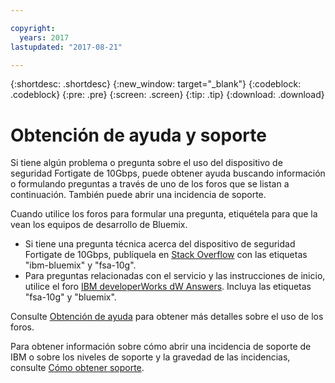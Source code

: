 ```yaml
---

copyright:
  years: 2017
lastupdated: "2017-08-21"

---
```


{:shortdesc: .shortdesc}
{:new_window: target="_blank"}
{:codeblock: .codeblock}
{:pre: .pre}
{:screen: .screen}
{:tip: .tip}
{:download: .download}

# Obtención de ayuda y soporte

Si tiene algún problema o pregunta sobre el uso del dispositivo de seguridad Fortigate de 10Gbps, puede obtener ayuda buscando información o formulando preguntas a través de uno de los foros que se listan a continuación. También puede abrir una incidencia de soporte. 

Cuando utilice los foros para formular una pregunta, etiquétela para que la vean los equipos de desarrollo de Bluemix.

* Si tiene una pregunta técnica acerca del dispositivo de seguridad Fortigate de 10Gbps, publíquela en [Stack Overflow](https://stackoverflow.com/search?q=fsa-10g+ibm-bluemix) con las etiquetas "ibm-bluemix" y "fsa-10g".
* Para preguntas relacionadas con el servicio y las instrucciones de inicio, utilice el foro [IBM developerWorks dW Answers](https://developer.ibm.com/answers/topics/fsa-10g.html?smartspace=bluemix). Incluya las etiquetas "fsa-10g" y "bluemix".

Consulte [Obtención de ayuda](https://console.bluemix.net/docs/support/index.html#getting-help) para obtener más detalles sobre el uso de los foros.

Para obtener información sobre cómo abrir una incidencia de soporte de IBM o sobre los niveles de soporte y la gravedad de las incidencias, consulte [Cómo obtener soporte](https://console.bluemix.net/docs/support/index.html#contacting-support).
